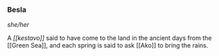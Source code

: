 ### Besla
*she/her*

A *[[kestavo]]* said to have come to the land in the ancient days from the [[Green Sea]], and each spring is said to ask [[Ako]] to bring the rains.

